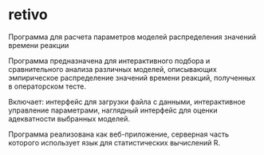 # retivo

Программа для расчета параметров моделей распределения значений времени 
реакции 

Программа предназначена для интерактивного подбора и сравнительного 
анализа различных моделей, описывающих эмпирическое распределение 
значений времени реакций, полученных в операторском тесте.

Включает: интерфейс для загрузки файла с данными, интерактивное 
управление параметрами, наглядный интерфейс для оценки адекватности 
выбранных моделей.

Программа реализована как веб-приложение, серверная часть которого 
использует язык для статистических вычислений R.
